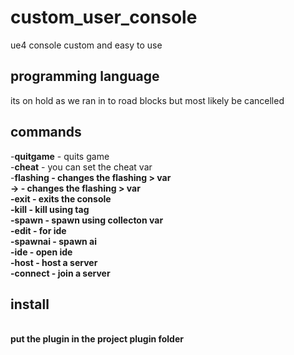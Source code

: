# custom_user_console
 ue4 console custom and easy to use 

<h2>programming language</h2>
<p>its on hold as we ran in to road blocks but most likely be cancelled</p>

<h2>commands <br> </h2> 
-<b>quitgame</b> - quits game <br>
-<b>cheat</b> - you can set the cheat var <br>
-<b>flashing - changes the flashing > var <br>
-<b>></b> - changes the flashing > var <br>
-<b>exit</b> - exits the console <br>
-<b>kill</b> - kill using tag <br>
-<b>spawn</b> - spawn using collecton var <br>
-<b>edit</b> - for ide<br>
-<b>spawnai</b> - spawn ai<br>
-<b>ide</b> - open ide<br>
-<b>host</b> - host a server<br>
-<b>connect</b> - join a server<br>
<h2> install</h2> <br>
put the plugin in the project plugin folder

<h2> </h2>
